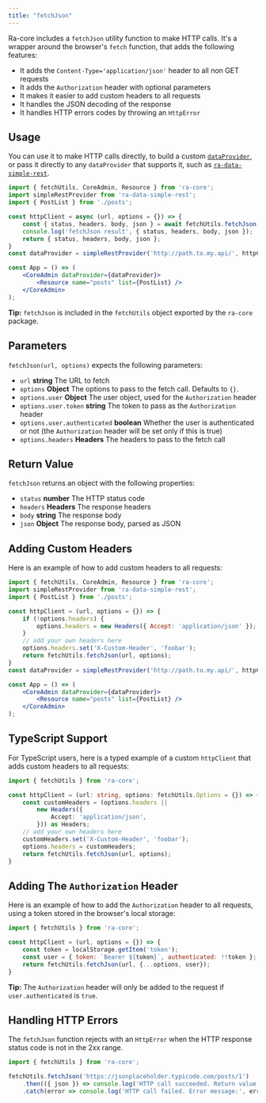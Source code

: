 ```yaml
---
title: "fetchJson"
---
```


Ra-core includes a `fetchJson` utility function to make HTTP calls. It's a wrapper around the browser's `fetch` function, that adds the following features:

-   It adds the `Content-Type='application/json'` header to all non GET requests
-   It adds the `Authorization` header with optional parameters
-   It makes it easier to add custom headers to all requests
-   It handles the JSON decoding of the response
-   It handles HTTP errors codes by throwing an `HttpError`

## Usage

You can use it to make HTTP calls directly, to build a custom [`dataProvider`](./DataProviders.md), or pass it directly to any `dataProvider` that supports it, such as [`ra-data-simple-rest`](https://github.com/marmelab/react-admin/tree/master/packages/ra-data-simple-rest).

```jsx
import { fetchUtils, CoreAdmin, Resource } from 'ra-core';
import simpleRestProvider from 'ra-data-simple-rest';
import { PostList } from './posts';

const httpClient = async (url, options = {}) => {
    const { status, headers, body, json } = await fetchUtils.fetchJson(url, options);
    console.log('fetchJson result', { status, headers, body, json });
    return { status, headers, body, json };
}
const dataProvider = simpleRestProvider('http://path.to.my.api/', httpClient);

const App = () => (
    <CoreAdmin dataProvider={dataProvider}>
        <Resource name="posts" list={PostList} />
    </CoreAdmin>
);
```

**Tip:** `fetchJson` is included in the `fetchUtils` object exported by the `ra-core` package.

## Parameters

`fetchJson(url, options)` expects the following parameters:

-   `url` **string** The URL to fetch
-   `options` **Object** The options to pass to the fetch call. Defaults to `{}`.
-   `options.user` **Object** The user object, used for the `Authorization` header
-   `options.user.token` **string** The token to pass as the `Authorization` header
-   `options.user.authenticated` **boolean** Whether the user is authenticated or not (the `Authorization` header will be set only if this is true)
-   `options.headers` **Headers** The headers to pass to the fetch call

## Return Value

`fetchJson` returns an object with the following properties:

-   `status` **number** The HTTP status code
-   `headers` **Headers** The response headers
-   `body` **string** The response body
-   `json` **Object** The response body, parsed as JSON

## Adding Custom Headers

Here is an example of how to add custom headers to all requests:

```jsx
import { fetchUtils, CoreAdmin, Resource } from 'ra-core';
import simpleRestProvider from 'ra-data-simple-rest';
import { PostList } from './posts';

const httpClient = (url, options = {}) => {
    if (!options.headers) {
        options.headers = new Headers({ Accept: 'application/json' });
    }
    // add your own headers here
    options.headers.set('X-Custom-Header', 'foobar');
    return fetchUtils.fetchJson(url, options);
}
const dataProvider = simpleRestProvider('http://path.to.my.api/', httpClient);

const App = () => (
    <CoreAdmin dataProvider={dataProvider}>
        <Resource name="posts" list={PostList} />
    </CoreAdmin>
);
```

## TypeScript Support

For TypeScript users, here is a typed example of a custom `httpClient` that adds custom headers to all requests:

```ts
import { fetchUtils } from 'ra-core';

const httpClient = (url: string, options: fetchUtils.Options = {}) => {
    const customHeaders = (options.headers ||
        new Headers({
            Accept: 'application/json',
        })) as Headers;
    // add your own headers here
    customHeaders.set('X-Custom-Header', 'foobar');
    options.headers = customHeaders;
    return fetchUtils.fetchJson(url, options);
}
```

## Adding The `Authorization` Header

Here is an example of how to add the `Authorization` header to all requests, using a token stored in the browser's local storage:

```jsx
import { fetchUtils } from 'ra-core';

const httpClient = (url, options = {}) => {
    const token = localStorage.getItem('token');
    const user = { token: `Bearer ${token}`, authenticated: !!token };
    return fetchUtils.fetchJson(url, {...options, user});
}
```

**Tip:** The `Authorization` header will only be added to the request if `user.authenticated` is `true`.

## Handling HTTP Errors

The `fetchJson` function rejects with an `HttpError` when the HTTP response status code is not in the 2xx range.

```jsx
import { fetchUtils } from 'ra-core';

fetchUtils.fetchJson('https://jsonplaceholder.typicode.com/posts/1')
    .then(({ json }) => console.log('HTTP call succeeded. Return value:', json))
    .catch(error => console.log('HTTP call failed. Error message:', error));
```
